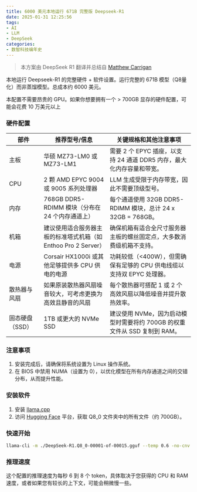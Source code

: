 ```yaml
---
title: 6000 美元本地运行 671B 完整版 Deepseek-R1
date: 2025-01-31 12:25:56
tags:
- AI
- LLM
- DeepSeek
categories:
- 数智科技编年史
---
```


> 本方案由 DeepSeek R1 翻译并总结自 [Matthew Carrigan](https://x.com/carrigmat/status/1884244369907278106)

本地运行 Deepseek-R1 的完整硬件 + 软件设置。运行完整的 671B 模型（Q8量化）而非蒸馏模型。总成本约 6000 美元。

本配置不需要昂贵的 GPU。如果你想要拥有一个 > 700GB 显存的硬件配置，可能会花费 10 万美元以上

<!--more-->

### 硬件配置

| 部件         | 推荐型号/信息                                                                                       | 关键规格和其他注意事项                                                                                     |
|--------------|----------------------------------------------------------------------------------------------------|------------------------------------------------------------------------------------------------------------|
| 主板          | 华硕 MZ73-LM0 或 MZ73-LM1                                                                        | 需要 2 个 EPYC 插座，以支持 24 通道 DDR5 内存，最大化内存容量和带宽。                                          |
| CPU           | 2 颗 AMD EPYC 9004 或 9005 系列处理器                                                            | LLM 生成受限于内存带宽，因此不需要顶级型号。                                                                |
| 内存          | 768GB DDR5-RDIMM 模块（分布在 24 个内存通道上）                                                   | 每个通道使用 32GB DDR5-RDIMM 模块，总计 24 x 32GB = 768GB。                                                     |
| 机箱          | 建议使用适合服务器主板的标准塔式机箱（如 Enthoo Pro 2 Server）                                   | 确保机箱有适合全尺寸服务器主板的螺丝固定点，大多数消费级机箱不支持。                                         |
| 电源          | Corsair HX1000i 或其他足够提供多 CPU 供电的电源                                                  | 功耗较低（<400W），但需确保有足够的 CPU 供电线缆以支持双 EPYC 处理器。                                      |
| 散热器与风扇   | 如果原装散热器风扇噪音较大，可考虑更换为高效且静音的风扇                                         | 每个散热器可搭配 1 或 2 个高效风扇以降低噪音并提升散热效率。                                                 |
| 固态硬盘（SSD）| 1TB 或更大的 NVMe SSD                                                                            | 建议使用 NVMe，因为启动模型时需要将约 700GB 的权重文件从 SSD 复制到 RAM。                                      |

### 注意事项
1. 安装完成后，请确保将系统设置为 Linux 操作系统。
2. 在 BIOS 中禁用 NUMA（设置为 0），以优化模型在所有内存通道之间的交错分布，从而提升性能。

### 安装软件
1. 安装 [llama.cpp](https://github.com/ggerganov/llama.cpp)
2. 访问 [Hugging Face](https://huggingface.co/unsloth/DeepSeek-R1-GGUF) 平台，获取 Q8_0 文件夹中的所有文件（约 700GB）。

### 快速开始

```bash
llama-cli -m ./DeepSeek-R1.Q8_0-00001-of-00015.gguf --temp 0.6 -no-cnv -c 16384 -p "<｜用户｜>草莓中有多少个 R？<｜助手｜>"
```

### 推理速度

这个配置的推理速度为每秒 6 到 8 个 token，具体取决于您获得的 CPU 和 RAM 速度，或者如果您有较长的上下文，可能会稍微慢一些。